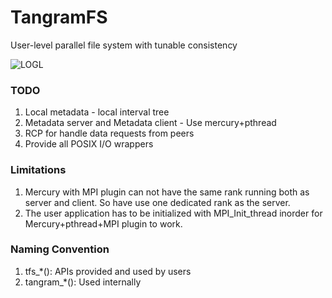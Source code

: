 # TangramFS

User-level parallel file system with tunable consistency

![LOGL](https://png.pngtree.com/png-vector/20201128/ourmid/pngtree-tangram-png-image_2412176.jpg)


### TODO 

1. Local metadata - local interval tree
2. Metadata server and Metadata client - Use mercury+pthread
3. RCP for handle data requests from peers
4. Provide all POSIX I/O wrappers

### Limitations
1. Mercury with MPI plugin can not have the same rank running both as server and client. So have use one dedicated rank as the server.
2. The user application has to be initialized with MPI_Init_thread inorder for Mercury+pthread+MPI plugin to work.

### Naming Convention

1. tfs_*(): APIs provided and used by users
2. tangram_*(): Used internally
